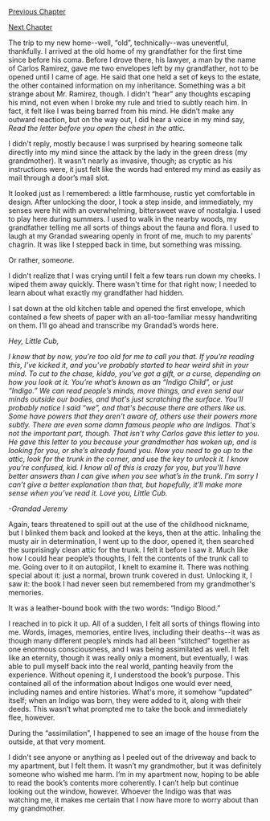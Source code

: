 [Previous Chapter](https://www.reddit.com/r/nosleep/comments/ttuzqi/indigo_bloodchapter_one/?utm_source=share&utm_medium=ios_app&utm_name=iossmf)

[Next Chapter](https://www.reddit.com/r/nosleep/comments/v3omoz/indigo_bloodchapter_three/?utm_source=share&utm_medium=ios_app&utm_name=iossmf)


The trip to my new home--well, “old”, technically--was uneventful, thankfully. I arrived at the old home of my grandfather for the first time since before his coma. Before I drove there, his lawyer, a man by the name of Carlos Ramirez, gave me two envelopes left by my grandfather, not to be opened until I came of age. He said that one held a set of keys to the estate, the other contained information on my inheritance. Something was a bit strange about Mr. Ramirez, though. I didn't “hear” any thoughts escaping his mind, not even when I broke my rule and tried to subtly reach him. In fact, it felt like I was being barred from his mind. He didn’t make any outward reaction, but on the way out, I did hear a voice in my mind say, *Read the letter before you open the chest in the attic.*

I didn't reply, mostly because I was surprised by hearing someone talk directly into my mind since the attack by the lady in the green dress (my grandmother). It wasn’t nearly as invasive, though; as cryptic as his instructions were, it just felt like the words had entered my mind as easily as mail through a door’s mail slot. 

It looked just as I remembered: a little farmhouse, rustic yet comfortable in design. After unlocking the door, I took a step inside, and immediately, my senses were hit with an overwhelming, bittersweet wave of nostalgia. I used to play here during summers. I used to walk in the nearby woods, my grandfather telling me all sorts of things about the fauna and flora. I used to laugh at my Grandad swearing openly in front of me, much to my parents’ chagrin. It was like I stepped back in time, but something was missing.

Or rather, some*one.*

I didn't realize that I was crying until I felt a few tears run down my cheeks. I wiped them away quickly. There wasn't time for that right now; I needed to learn about what exactly my grandfather had hidden. 

I sat down at the old kitchen table and opened the first envelope, which contained a few sheets of paper with an all-too-familiar messy handwriting on them. I’ll go ahead and transcribe my Grandad’s words here.

*Hey, Little Cub,*

*I know that by now, you're too old for me to call you that. If you're reading this, I’ve kicked it, and you’ve probably started to hear weird shit in your mind. To cut to the chase, kiddo, you’ve got a gift, or a curse, depending on how you look at it. You’re what’s known as an “Indigo Child”, or just “Indigo.” We can read people’s minds, move things, and even send our minds outside our bodies, and that's just scratching the surface. You’ll probably notice I said “we”, and that's because there are others like us. Some have powers that they aren't aware of, others use their powers more subtly. There are even some damn famous people who are Indigos. That's not the important part, though. That isn't why Carlos gave this letter to you. He gave this letter to you because your grandmother has woken up, and is looking for you, or she’s already found you. Now you need to go up to the attic, look for the trunk in the corner, and use the key to unlock it. I know you're confused, kid. I know all of this is crazy for you, but you’ll have better answers than I can give when you see what’s in the trunk. I’m sorry I can’t give a better explanation than that, but hopefully, it’ll make more sense when you’ve read it. Love you, Little Cub.*

*-Grandad Jeremy*

Again, tears threatened to spill out at the use of the childhood nickname, but I blinked them back and looked at the keys, then at the attic. Inhaling the musty air in determination, I went up to the door, opened it, then searched the surprisingly clean attic for the trunk. I felt it before I saw it. Much like how I could hear people’s thoughts, I felt the contents of the trunk call to me. Going over to it on autopilot, I knelt to examine it. There was nothing special about it: just a normal, brown trunk covered in dust. Unlocking it, I saw it: the book I had never seen but remembered from my grandmother's memories. 

It was a leather-bound book with the two words: “Indigo Blood.” 

I reached in to pick it up. All of a sudden, I felt all sorts of things flowing into me. Words, images, memories, entire lives, including their deaths--it was as though many different people’s minds had all been “stitched” together as one enormous consciousness, and I was being assimilated as well. It felt like an eternity, though it was really only a moment, but eventually, I was able to pull myself back into the real world, panting heavily from the experience. Without opening it, I understood the book’s purpose. This contained all of the information about Indigos one would ever need, including names and entire histories. What's more, it somehow “updated” itself; when an Indigo was born, they were added to it, along with their deeds. This wasn’t what prompted me to take the book and immediately flee, however.

During the “assimilation”, I happened to see an image of the house from the outside, at that very moment. 

I didn't see anyone or anything as I peeled out of the driveway and back to my apartment, but I felt them. It wasn’t my grandmother, but it was definitely someone who wished me harm. I’m in my apartment now, hoping to be able to read the book’s contents more coherently. I can’t help but continue looking out the window, however. Whoever the Indigo was that was watching me, it makes me certain that I now have more to worry about than my grandmother.